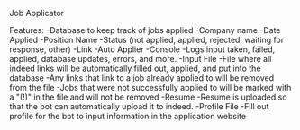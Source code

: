 Job Applicator 

Features: 
    -Database to keep track of jobs applied
        -Company name
        -Date Applied
        -Position Name
        -Status (not applied, applied, rejected, waiting for response, other)
        -Link
    -Auto Applier
        -Console
            -Logs input taken, failed, applied, database updates, errors, and more.
        -Input File
            -File where all indeed links will be automatically filled out, applied, and put into the database
            -Any links that link to a job already applied to will be removed from the file
            -Jobs that were not successfully applied to will be marked with a "(!)" in the file and will not be removed
        -Resume
            -Resume is uploaded so that the bot can automatically upload it to indeed.
        -Profile File
            -Fill out profile for the bot to input information in the application website
        
            
